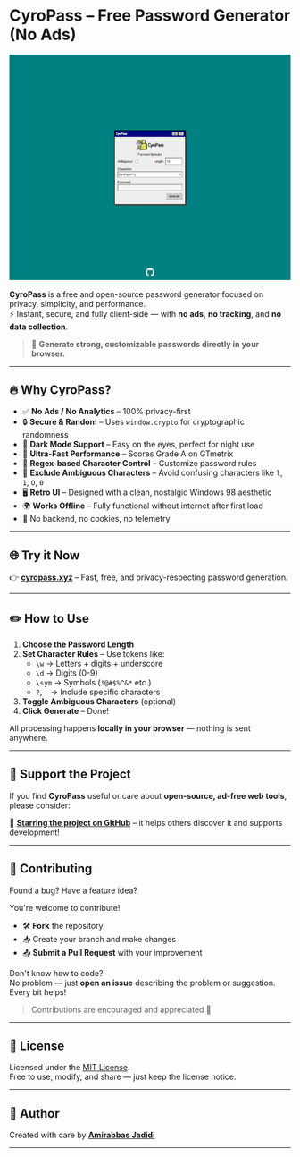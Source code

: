 # CyroPass – Free Password Generator (No Ads)

![CyroPass Screenshot](https://github.com/Amirabbasjadidi/CyroPass/blob/main/assets/images/CyroPass.png)

**CyroPass** is a free and open-source password generator focused on privacy, simplicity, and performance.  
⚡ Instant, secure, and fully client-side — with **no ads**, **no tracking**, and **no data collection**.

> 🔐 **Generate strong, customizable passwords directly in your browser.**

---

## 🔥 Why CyroPass?

- ✅ **No Ads / No Analytics** – 100% privacy-first
- 🔒 **Secure & Random** – Uses `window.crypto` for cryptographic randomness
- 🌙 **Dark Mode Support** – Easy on the eyes, perfect for night use
- 🚀 **Ultra-Fast Performance** – Scores Grade A on GTmetrix
- 🧩 **Regex-based Character Control** – Customize password rules
- 🧠 **Exclude Ambiguous Characters** – Avoid confusing characters like `l`, `1`, `O`, `0`
- 🖥️ **Retro UI** – Designed with a clean, nostalgic Windows 98 aesthetic
- 🌍 **Works Offline** – Fully functional without internet after first load
- 🚫 No backend, no cookies, no telemetry

---

## 🌐 Try it Now

👉 **[cyropass.xyz](https://cyropass.xyz)** – Fast, free, and privacy-respecting password generation.

---

## ✏️ How to Use

1. **Choose the Password Length**
2. **Set Character Rules** – Use tokens like:
   - `\w` → Letters + digits + underscore
   - `\d` → Digits (0-9)
   - `\sym` → Symbols (`!@#$%^&*` etc.)
   - `?`, `-` → Include specific characters
3. **Toggle Ambiguous Characters** (optional)
4. **Click Generate** – Done!

All processing happens **locally in your browser** — nothing is sent anywhere.

---

## 💖 Support the Project

If you find **CyroPass** useful or care about **open-source, ad-free web tools**, please consider:

🌟 **[Starring the project on GitHub](https://github.com/Amirabbasjadidi/CyroPass)** – it helps others discover it and supports development!

---

## 🤝 Contributing

Found a bug? Have a feature idea?

You're welcome to contribute!

- 🛠️ **Fork** the repository
- 📥 Create your branch and make changes
- 📤 **Submit a Pull Request** with your improvement

Don't know how to code?  
No problem — just **open an issue** describing the problem or suggestion. Every bit helps!

> Contributions are encouraged and appreciated 💚

---

## 📄 License

Licensed under the [MIT License](LICENSE).  
Free to use, modify, and share — just keep the license notice.

---

## 👤 Author

Created with care by [**Amirabbas Jadidi**](https://amirabbasjadidi.ir)

---
